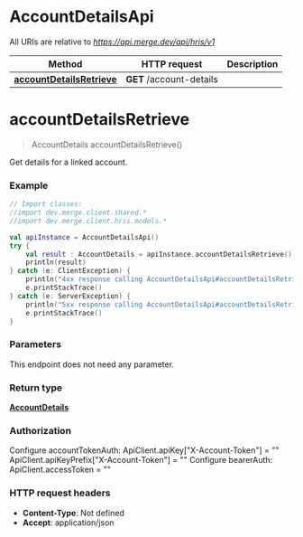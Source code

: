 # AccountDetailsApi

All URIs are relative to *https://api.merge.dev/api/hris/v1*

Method | HTTP request | Description
------------- | ------------- | -------------
[**accountDetailsRetrieve**](AccountDetailsApi.md#accountDetailsRetrieve) | **GET** /account-details | 


<a name="accountDetailsRetrieve"></a>
# **accountDetailsRetrieve**
> AccountDetails accountDetailsRetrieve()



Get details for a linked account.

### Example
```kotlin
// Import classes:
//import dev.merge.client.shared.*
//import dev.merge.client.hris.models.*

val apiInstance = AccountDetailsApi()
try {
    val result : AccountDetails = apiInstance.accountDetailsRetrieve()
    println(result)
} catch (e: ClientException) {
    println("4xx response calling AccountDetailsApi#accountDetailsRetrieve")
    e.printStackTrace()
} catch (e: ServerException) {
    println("5xx response calling AccountDetailsApi#accountDetailsRetrieve")
    e.printStackTrace()
}
```

### Parameters
This endpoint does not need any parameter.

### Return type

[**AccountDetails**](AccountDetails.md)

### Authorization


Configure accountTokenAuth:
    ApiClient.apiKey["X-Account-Token"] = ""
    ApiClient.apiKeyPrefix["X-Account-Token"] = ""
Configure bearerAuth:
    ApiClient.accessToken = ""

### HTTP request headers

 - **Content-Type**: Not defined
 - **Accept**: application/json

